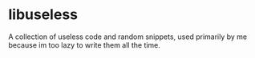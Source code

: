 # libuseless
A collection of useless code and random snippets, used primarily by me because im too lazy to write them all the time. 
